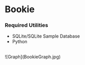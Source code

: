 # Bookie
### Required Utilities
 - SQLite/SQLite Sample Database
 - Python
<br />
![Graph](BookieGraph.jpg)
